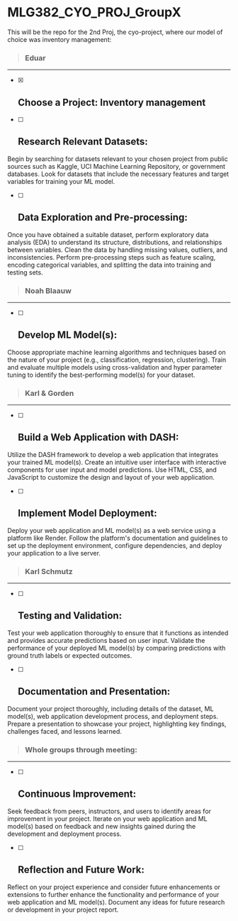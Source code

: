 # MLG382_CYO_PROJ_GroupX
This will be the repo for the 2nd Proj, the cyo-project, where our model of choice was inventory management:

> ### Eduar
-----------------------------------------------------------------------------------------
- [x] ## Choose a Project: Inventory management
- [ ] ## Research Relevant Datasets:
Begin by searching for datasets relevant to your 
chosen project from public sources such as Kaggle, UCI Machine Learning 
Repository, or government databases. Look for datasets that include the necessary 
features and target variables for training your ML model.
- [ ] ## Data Exploration and Pre-processing:
Once you have obtained a suitable dataset, 
perform exploratory data analysis (EDA) to understand its structure, distributions, and 
relationships between variables. Clean the data by handling missing values, outliers, 
and inconsistencies. Perform pre-processing steps such as feature scaling, encoding 
categorical variables, and splitting the data into training and testing sets.
> ### Noah Blaauw
-----------------------------------------------------------------------------------------
- [ ] ## Develop ML Model(s):
Choose appropriate machine learning algorithms and 
techniques based on the nature of your project (e.g., classification, regression, 
clustering). Train and evaluate multiple models using cross-validation and hyper
parameter tuning to identify the best-performing model(s) for your dataset.
> ### Karl & Gorden
-----------------------------------------------------------------------------------------
- [ ] ## Build a Web Application with DASH:
Utilize the DASH framework to develop a web 
application that integrates your trained ML model(s). Create an intuitive user interface 
with interactive components for user input and model predictions. Use HTML, CSS, 
and JavaScript to customize the design and layout of your web application.
- [ ] ## Implement Model Deployment:
Deploy your web application and ML model(s) as a 
web service using a platform like Render. Follow the platform's documentation and 
guidelines to set up the deployment environment, configure dependencies, and deploy 
your application to a live server.
> ### Karl Schmutz
-----------------------------------------------------------------------------------------
- [ ] ## Testing and Validation:
Test your web application thoroughly to ensure that it 
functions as intended and provides accurate predictions based on user input. Validate 
the performance of your deployed ML model(s) by comparing predictions with ground 
truth labels or expected outcomes.
- [ ] ## Documentation and Presentation:
Document your project thoroughly, including 
details of the dataset, ML model(s), web application development process, and 
deployment steps. Prepare a presentation to showcase your project, highlighting key 
findings, challenges faced, and lessons learned.
> ### Whole groups through meeting:
-----------------------------------------------------------------------------------------
- [ ] ## Continuous Improvement:
Seek feedback from peers, instructors, and users to 
identify areas for improvement in your project. Iterate on your web application and ML 
model(s) based on feedback and new insights gained during the development and 
deployment process.
- [ ] ## Reflection and Future Work:
Reflect on your project experience and consider future 
enhancements or extensions to further enhance the functionality and performance of 
your web application and ML model(s). Document any ideas for future research or 
development in your project report.
